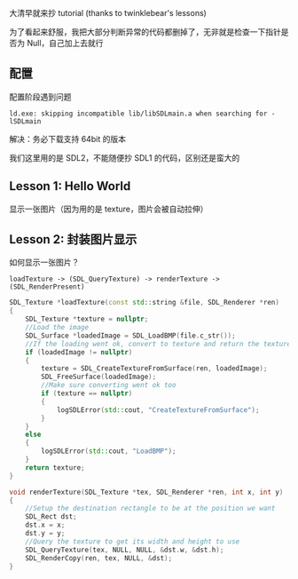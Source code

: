 大清早就来抄 tutorial (thanks to twinklebear's lessons)

为了看起来舒服，我把大部分判断异常的代码都删掉了，无非就是检查一下指针是否为 Null，自己加上去就行



## 配置

配置阶段遇到问题

`ld.exe: skipping incompatible lib/libSDLmain.a when searching for -lSDLmain`

解决：务必下载支持 64bit 的版本

我们这里用的是 SDL2，不能随便抄 SDL1 的代码，区别还是蛮大的



## Lesson 1: Hello World

显示一张图片（因为用的是 texture，图片会被自动拉伸）



## Lesson 2: 封装图片显示

如何显示一张图片？

``` 
loadTexture -> (SDL_QueryTexture) -> renderTexture -> (SDL_RenderPresent)
```

``` cpp
SDL_Texture *loadTexture(const std::string &file, SDL_Renderer *ren)
{
    SDL_Texture *texture = nullptr;
    //Load the image
    SDL_Surface *loadedImage = SDL_LoadBMP(file.c_str());
    //If the loading went ok, convert to texture and return the texture
    if (loadedImage != nullptr)
    {
        texture = SDL_CreateTextureFromSurface(ren, loadedImage);
        SDL_FreeSurface(loadedImage);
        //Make sure converting went ok too
        if (texture == nullptr)
        {
            logSDLError(std::cout, "CreateTextureFromSurface");
        }
    }
    else
    {
        logSDLError(std::cout, "LoadBMP");
    }
    return texture;
}
```

``` cpp
void renderTexture(SDL_Texture *tex, SDL_Renderer *ren, int x, int y)
{
    //Setup the destination rectangle to be at the position we want
    SDL_Rect dst;
    dst.x = x;
    dst.y = y;
    //Query the texture to get its width and height to use
    SDL_QueryTexture(tex, NULL, NULL, &dst.w, &dst.h);
    SDL_RenderCopy(ren, tex, NULL, &dst);
}
```

